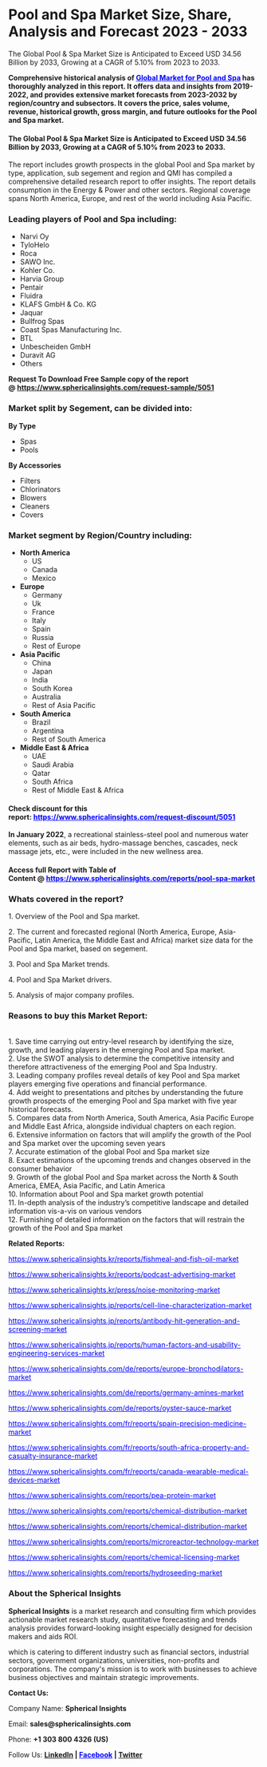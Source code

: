 <h1>Pool and Spa Market Size, Share, Analysis and Forecast 2023 - 2033</h1>
<div class="content-body__description">The Global Pool &amp; Spa Market Size is Anticipated to Exceed USD 34.56 Billion by 2033, Growing at a CAGR of 5.10% from 2023 to 2033.</div>
<div class="content-body__detail">
<section id="section_0" class="entry fr-view">
<p><strong>Comprehensive historical analysis of&nbsp;<span style="color: #0000ff;"><a style="color: #0000ff;" href="https://www.sphericalinsights.com/reports/pool-spa-market" target="_blank" rel="noopener">Global Market for Pool and Spa</a></span>&nbsp;has thoroughly analyzed in this report. It offers data and insights from 2019-2022, and provides extensive market forecasts from 2023-2032 by region/country and subsectors. It covers the price, sales volume, revenue, historical growth, gross margin, and future outlooks for the Pool and Spa market.</strong></p>
<h4><strong>The Global Pool &amp; Spa Market Size is Anticipated to Exceed USD 34.56 Billion by 2033, Growing at a CAGR of 5.10% from 2023 to 2033.</strong></h4>
<p>The report includes growth prospects in the global Pool and Spa market by type, application, sub segement and region and QMI has compiled a comprehensive detailed research report to offer insights. The report details consumption in the Energy &amp; Power and other sectors. Regional coverage spans North America, Europe, and rest of the world including Asia Pacific.</p>
<h3><strong>Leading players of Pool and Spa including:</strong></h3>
<ul>
<li>Narvi Oy</li>
<li>TyloHelo</li>
<li>Roca</li>
<li>SAWO Inc.</li>
<li>Kohler Co.</li>
<li>Harvia Group</li>
<li>Pentair</li>
<li>Fluidra</li>
<li>KLAFS GmbH &amp; Co. KG</li>
<li>Jaquar</li>
<li>Bullfrog Spas</li>
<li>Coast Spas Manufacturing Inc.</li>
<li>BTL</li>
<li>Unbescheiden GmbH</li>
<li>Duravit AG</li>
<li>Others</li>
</ul>
<p><strong>Request To Download Free Sample copy of the report @&nbsp;<a href="https://www.sphericalinsights.com/request-sample/5051" target="_blank" rel="noopener">https://www.sphericalinsights.com/request-sample/5051</a></strong></p>
<h3><strong>Market split by Segement, can be divided into:</strong></h3>
<p><strong>By Type</strong></p>
<ul>
<li>Spas</li>
<li>Pools</li>
</ul>
<p><strong>By Accessories</strong></p>
<ul>
<li>Filters</li>
<li>Chlorinators</li>
<li>Blowers</li>
<li>Cleaners</li>
<li>Covers</li>
</ul>
<h3><strong>Market segment by Region/Country including:</strong></h3>
<ul>
<li><strong>North America</strong>
<ul>
<li>US</li>
<li>Canada</li>
<li>Mexico</li>
</ul>
</li>
<li><strong>Europe</strong>
<ul>
<li>Germany</li>
<li>Uk</li>
<li>France</li>
<li>Italy</li>
<li>Spain</li>
<li>Russia</li>
<li>Rest of Europe</li>
</ul>
</li>
<li><strong>Asia Pacific</strong>
<ul>
<li>China</li>
<li>Japan</li>
<li>India</li>
<li>South Korea</li>
<li>Australia</li>
<li>Rest of Asia Pacific</li>
</ul>
</li>
<li><strong>South America</strong>
<ul>
<li>Brazil</li>
<li>Argentina</li>
<li>Rest of South America</li>
</ul>
</li>
<li><strong>Middle East &amp; Africa</strong>
<ul>
<li>UAE</li>
<li>Saudi Arabia</li>
<li>Qatar</li>
<li>South Africa</li>
<li>Rest of Middle East &amp; Africa</li>
</ul>
</li>
</ul>
<h4>Check discount for this report:&nbsp;<span style="color: #0000ff;"><a style="color: #0000ff;" href="https://www.sphericalinsights.com/request-discount/5051" target="_blank" rel="noopener">https://www.sphericalinsights.com/request-discount/5051</a></span></h4>
<p><strong>In January 2022</strong>, a recreational stainless-steel pool and numerous water elements, such as air beds, hydro-massage benches, cascades, neck massage jets, etc., were included in the new wellness area.</p>
<h4>Access full Report with Table of Content&nbsp;@&nbsp;<span style="color: #0000ff;"><a style="color: #0000ff;" href="https://www.sphericalinsights.com/reports/pool-spa-market" target="_blank" rel="noopener">https://www.sphericalinsights.com/reports/pool-spa-market</a></span></h4>
<h3><strong>Whats covered in the report?</strong></h3>
<p>1. Overview of the Pool and Spa market.</p>
<p>2. The current and forecasted regional (North America, Europe, Asia-Pacific, Latin America, the Middle East and Africa) market size data for the Pool and Spa market, based on segement.</p>
<p>3. Pool and Spa Market trends.</p>
<p>4. Pool and Spa Market drivers.</p>
<p>5. Analysis of major company profiles.</p>
<h3><strong>Reasons to buy this Market Report:</strong></h3>
<p><br />1. Save time carrying out entry-level research by identifying the size, growth, and leading players in the emerging Pool and Spa market.<br />2. Use the SWOT analysis to determine the competitive intensity and therefore attractiveness of the emerging Pool and Spa Industry.<br />3. Leading company profiles reveal details of key Pool and Spa market players emerging five operations and financial performance.<br />4. Add weight to presentations and pitches by understanding the future growth prospects of the emerging Pool and Spa market with five year historical forecasts.<br />5. Compares data from North America, South America, Asia Pacific Europe and Middle East Africa, alongside individual chapters on each region.<br />6. Extensive information on factors that will amplify the growth of the Pool and Spa market over the upcoming seven years<br />7. Accurate estimation of the global Pool and Spa market size<br />8. Exact estimations of the upcoming trends and changes observed in the consumer behavior<br />9. Growth of the global Pool and Spa market across the North &amp; South America, EMEA, Asia Pacific, and Latin America<br />10. Information about Pool and Spa market growth potential<br />11. In-depth analysis of the industry&rsquo;s competitive landscape and detailed information vis-a-vis on various vendors<br />12. Furnishing of detailed information on the factors that will restrain the growth of the Pool and Spa market</p>
<p><strong>Related Reports:</strong></p>
<p><span style="color: #0000ff;"><a style="color: #0000ff;" href="https://www.sphericalinsights.kr/reports/fishmeal-and-fish-oil-market">https://www.sphericalinsights.kr/reports/fishmeal-and-fish-oil-market</a>&nbsp;</span></p>
<p><span style="color: #0000ff;"><a style="color: #0000ff;" href="https://www.sphericalinsights.kr/reports/podcast-advertising-market">https://www.sphericalinsights.kr/reports/podcast-advertising-market</a></span></p>
<p><span style="color: #0000ff;"><a style="color: #0000ff;" href="https://www.sphericalinsights.kr/press/noise-monitoring-market">https://www.sphericalinsights.kr/press/noise-monitoring-market</a></span></p>
<p><span style="color: #0000ff;"><a style="color: #0000ff;" href="https://www.sphericalinsights.jp/reports/cell-line-characterization-market">https://www.sphericalinsights.jp/reports/cell-line-characterization-market</a></span></p>
<p><span style="color: #0000ff;"><a style="color: #0000ff;" href="https://www.sphericalinsights.jp/reports/antibody-hit-generation-and-screening-market">https://www.sphericalinsights.jp/reports/antibody-hit-generation-and-screening-market</a></span></p>
<p><span style="color: #0000ff;"><a style="color: #0000ff;" href="https://www.sphericalinsights.jp/reports/human-factors-and-usability-engineering-services-market">https://www.sphericalinsights.jp/reports/human-factors-and-usability-engineering-services-market</a></span></p>
<p><span style="color: #0000ff;"><a style="color: #0000ff;" href="https://www.sphericalinsights.com/de/reports/europe-bronchodilators-market">https://www.sphericalinsights.com/de/reports/europe-bronchodilators-market</a></span></p>
<p><span style="color: #0000ff;"><a style="color: #0000ff;" href="https://www.sphericalinsights.com/de/reports/germany-amines-market">https://www.sphericalinsights.com/de/reports/germany-amines-market</a>&nbsp;</span></p>
<p><span style="color: #0000ff;"><a style="color: #0000ff;" href="https://www.sphericalinsights.com/de/reports/oyster-sauce-market">https://www.sphericalinsights.com/de/reports/oyster-sauce-market</a></span></p>
<p><span style="color: #0000ff;"><a style="color: #0000ff;" href="https://www.sphericalinsights.com/fr/reports/spain-precision-medicine-market">https://www.sphericalinsights.com/fr/reports/spain-precision-medicine-market</a>&nbsp;</span></p>
<p><span style="color: #0000ff;"><a style="color: #0000ff;" href="https://www.sphericalinsights.com/fr/reports/south-africa-property-and-casualty-insurance-market">https://www.sphericalinsights.com/fr/reports/south-africa-property-and-casualty-insurance-market</a></span></p>
<p><span style="color: #0000ff;"><a style="color: #0000ff;" href="https://www.sphericalinsights.com/fr/reports/canada-wearable-medical-devices-market">https://www.sphericalinsights.com/fr/reports/canada-wearable-medical-devices-market</a></span></p>
<p><span style="color: #0000ff;"><a style="color: #0000ff;" href="https://www.sphericalinsights.com/reports/pea-protein-market">https://www.sphericalinsights.com/reports/pea-protein-market</a></span></p>
<p><span style="color: #0000ff;"><a style="color: #0000ff;" href="https://www.sphericalinsights.com/reports/chemical-distribution-market">https://www.sphericalinsights.com/reports/chemical-distribution-market</a></span></p>
<p><span style="color: #0000ff;"><a style="color: #0000ff;" href="https://www.sphericalinsights.com/reports/chemical-distribution-market">https://www.sphericalinsights.com/reports/chemical-distribution-market</a></span></p>
<p><span style="color: #0000ff;"><a style="color: #0000ff;" href="https://www.sphericalinsights.com/reports/microreactor-technology-market">https://www.sphericalinsights.com/reports/microreactor-technology-market</a></span></p>
<p><span style="color: #0000ff;"><a style="color: #0000ff;" href="https://www.sphericalinsights.com/reports/chemical-licensing-market">https://www.sphericalinsights.com/reports/chemical-licensing-market</a></span></p>
<p><span style="color: #0000ff;"><a style="color: #0000ff;" href="https://www.sphericalinsights.com/reports/hydroseeding-market">https://www.sphericalinsights.com/reports/hydroseeding-market</a></span></p>
<h3><strong>About the Spherical Insights</strong></h3>
<p><strong>Spherical Insights</strong>&nbsp;is a market research and consulting firm which provides actionable market research study, quantitative forecasting and trends analysis provides forward-looking insight especially designed for decision makers and aids ROI.</p>
<p>which is catering to different industry such as financial sectors, industrial sectors, government organizations, universities, non-profits and corporations. The company's mission is to work with businesses to achieve business objectives and maintain strategic improvements.</p>
<p><strong>Contact Us:</strong></p>
<p>Company Name:&nbsp;<strong>Spherical Insights</strong></p>
<p>Email:&nbsp;<strong>sales@sphericalinsights.com</strong></p>
<p>Phone:&nbsp;<strong>+1 303 800 4326 (US)</strong></p>
<p>Follow Us:&nbsp;<strong><a href="https://www.linkedin.com/company/spherical-insight/"><u>LinkedIn</u></a>&nbsp;|&nbsp;<span style="color: #0000ff;"><a style="color: #0000ff;" href="https://www.facebook.com/sphericalinsights22"><u>Facebook</u></a></span>&nbsp;|&nbsp;<a href="https://twitter.com/SInsights_US"><u>Twitter</u></a></strong></p>
</section>
</div>
